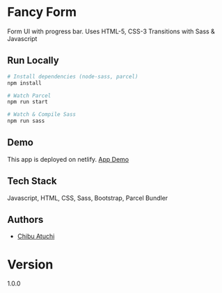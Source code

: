 # Fancy Form

Form UI with progress bar. Uses HTML-5, CSS-3 Transitions with Sass & Javascript

## Run Locally

```bash
# Install dependencies (node-sass, parcel)
npm install

# Watch Parcel
npm run start

# Watch & Compile Sass
npm run sass
```

## Demo

This app is deployed on netlify. [App Demo](https://whimsical-cobbler-7797c5.netlify.app/)

## Tech Stack

Javascript, HTML, CSS, Sass, Bootstrap, Parcel Bundler

## Authors

- [Chibu Atuchi](https://www.github.com/catuchi)

# Version

1.0.0
